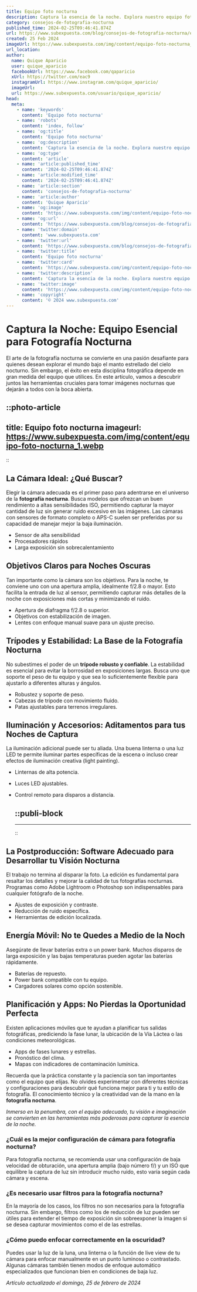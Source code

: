 ```yaml
---
title: Equipo foto nocturna
description: Captura la esencia de la noche. Explora nuestro equipo foto nocturna ideal para fotógrafos apasionados por la belleza del cielo estrellado.
category: consejos-de-fotografia-nocturna
published_time: 2024-02-25T09:46:41.874Z
url: https://www.subexpuesta.com/blog/consejos-de-fotografia-nocturna/equipo-foto-nocturna
created: 25 Feb 2024
imageUrl: https://www.subexpuesta.com/img/content/equipo-foto-nocturna_1.webp
url_location:
author:
  name: Quique Aparicio
  user: quique_aparicio
  facebookUrl: https://www.facebook.com/qaparicio
  xUrl: https://twitter.com/eac9
  instagramUrl: https://www.instagram.com/quique_aparicio/
  imageUrl: 
  url: https://www.subexpuesta.com/usuario/quique_aparicio/
head:
  meta:
    - name: 'keywords'
      content: 'Equipo foto nocturna'
    - name: 'robots'
      content: 'index, follow'
    - name: 'og:title'
      content: 'Equipo foto nocturna'
    - name: 'og:description'
      content: 'Captura la esencia de la noche. Explora nuestro equipo foto nocturna ideal para fotógrafos apasionados por la belleza del cielo estrellado.'
    - name: 'og:type'
      content: 'article'
    - name: 'article:published_time'
      content: '2024-02-25T09:46:41.874Z'
    - name: 'article:modified_time'
      content: '2024-02-25T09:46:41.874Z'
    - name: 'article:section'
      content: 'consejos-de-fotografia-nocturna'
    - name: 'article:author'
      content: 'Quique Aparicio'
    - name: 'og:image'
      content: 'https://www.subexpuesta.com/img/content/equipo-foto-nocturna_1.webp'
    - name: 'og:url'
      content: 'https://www.subexpuesta.com/blog/consejos-de-fotografia-nocturna/equipo-foto-nocturna'
    - name: 'twitter:domain'
      content: 'www.subexpuesta.com'
    - name: 'twitter:url'
      content: 'https://www.subexpuesta.com/blog/consejos-de-fotografia-nocturna/equipo-foto-nocturna'
    - name: 'twitter:title'
      content: 'Equipo foto nocturna'
    - name: 'twitter:card'
      content: 'https://www.subexpuesta.com/img/content/equipo-foto-nocturna_1.webp'
    - name: 'twitter:description'
      content: 'Captura la esencia de la noche. Explora nuestro equipo foto nocturna ideal para fotógrafos apasionados por la belleza del cielo estrellado.'
    - name: 'twitter:image'
      content: 'https://www.subexpuesta.com/img/content/equipo-foto-nocturna_1.webp'
    - name: 'copyright'
      content: '© 2024 www.subexpuesta.com'
---
```

# Captura la Noche: Equipo Esencial para Fotografía Nocturna

El arte de la fotografía nocturna se convierte en una pasión desafiante para quienes desean explorar el mundo bajo el manto estrellado del cielo nocturno. Sin embargo, el éxito en esta disciplina fotográfica depende en gran medida del equipo que utilices. En este artículo, vamos a descubrir juntos las herramientas cruciales para tomar imágenes nocturnas que dejarán a todos con la boca abierta.


::photo-article
---
title: Equipo foto nocturna
imageurl: https://www.subexpuesta.com/img/content/equipo-foto-nocturna_1.webp
---
::


## La Cámara Ideal: ¿Qué Buscar?

Elegir la cámara adecuada es el primer paso para adentrarse en el universo de la **fotografía nocturna**. Busca modelos que ofrezcan un buen rendimiento a altas sensibilidades ISO, permitiendo capturar la mayor cantidad de luz sin generar ruido excesivo en las imágenes. Las cámaras con sensores de formato completo o APS-C suelen ser preferidas por su capacidad de manejar mejor la baja iluminación.

- Sensor de alta sensibilidad
- Procesadores rápidos
- Larga exposición sin sobrecalentamiento

## Objetivos Claros para Noches Oscuras

Tan importante como la cámara son los objetivos. Para la noche, te conviene uno con una apertura amplia, idealmente f/2.8 o mayor. Esto facilita la entrada de luz al sensor, permitiendo capturar más detalles de la noche con exposiciones más cortas y minimizando el ruido.

- Apertura de diafragma f/2.8 o superior.
- Objetivos con estabilización de imagen.
- Lentes con enfoque manual suave para un ajuste preciso.

## Trípodes y Estabilidad: La Base de la Fotografía Nocturna

No subestimes el poder de un **trípode robusto y confiable**. La estabilidad es esencial para evitar la borrosidad en exposiciones largas. Busca uno que soporte el peso de tu equipo y que sea lo suficientemente flexible para ajustarlo a diferentes alturas y ángulos.

- Robustez y soporte de peso.
- Cabezas de trípode con movimiento fluido.
- Patas ajustables para terrenos irregulares.

## Iluminación y Accesorios: Aditamentos para tus Noches de Captura

La iluminación adicional puede ser tu aliada. Una buena linterna o una luz LED te permite iluminar partes específicas de la escena o incluso crear efectos de iluminación creativa (light painting).

- Linternas de alta potencia.
- Luces LED ajustables.
- Control remoto para disparos a distancia.


  ::publi-block
  ---
  ---
  ::
  
  
## La Postproducción: Software Adecuado para Desarrollar tu Visión Nocturna

El trabajo no termina al disparar la foto. La edición es fundamental para resaltar los detalles y mejorar la calidad de tus fotografías nocturnas. Programas como Adobe Lightroom o Photoshop son indispensables para cualquier fotógrafo de la noche.

- Ajustes de exposición y contraste.
- Reducción de ruido específica.
- Herramientas de edición localizada.

## Energía Móvil: No te Quedes a Medio de la Noch

Asegúrate de llevar baterías extra o un power bank. Muchos disparos de larga exposición y las bajas temperaturas pueden agotar las baterías rápidamente.

- Baterías de repuesto.
- Power bank compatible con tu equipo.
- Cargadores solares como opción sostenible.

## Planificación y Apps: No Pierdas la Oportunidad Perfecta

Existen aplicaciones móviles que te ayudan a planificar tus salidas fotográficas, prediciendo la fase lunar, la ubicación de la Vía Láctea o las condiciones meteorológicas.

- Apps de fases lunares y estrellas.
- Pronóstico del clima.
- Mapas con indicadores de contaminación lumínica.

Recuerda que la práctica constante y la paciencia son tan importantes como el equipo que elijas. No olvides experimentar con diferentes técnicas y configuraciones para descubrir qué funciona mejor para ti y tu estilo de fotografía. El conocimiento técnico y la creatividad van de la mano en la **fotografía nocturna**.

*Inmerso en la penumbra, con el equipo adecuado, tu visión e imaginación se convierten en las herramientas más poderosas para capturar la esencia de la noche.*

### ¿Cuál es la mejor configuración de cámara para fotografía nocturna?

Para fotografía nocturna, se recomienda usar una configuración de baja velocidad de obturación, una apertura amplia (bajo número f/) y un ISO que equilibre la captura de luz sin introducir mucho ruido, esto varía según cada cámara y escena.

### ¿Es necesario usar filtros para la fotografía nocturna?

En la mayoría de los casos, los filtros no son necesarios para la fotografía nocturna. Sin embargo, filtros como los de reducción de luz pueden ser útiles para extender el tiempo de exposición sin sobreexponer la imagen si se desea capturar movimientos como el de las estrellas.

### ¿Cómo puedo enfocar correctamente en la oscuridad?

Puedes usar la luz de la luna, una linterna o la función de live view de tu cámara para enfocar manualmente en un punto luminoso o contrastado. Algunas cámaras también tienen modos de enfoque automático especializados que funcionan bien en condiciones de baja luz.

_Artículo actualizado el domingo, 25 de febrero de 2024_